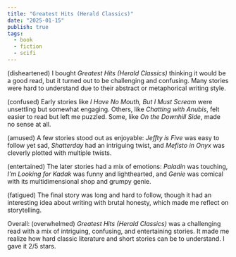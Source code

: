 ```yaml
---
title: "Greatest Hits (Herald Classics)"
date: "2025-01-15"
publish: true
tags:
  - book
  - fiction
  - scifi
---
```


(disheartened) I bought _Greatest Hits (Herald Classics)_ thinking it would be a good read, but it turned out to be challenging and confusing. Many stories were hard to understand due to their abstract or metaphorical writing style.

(confused) Early stories like _I Have No Mouth, But I Must Scream_ were unsettling but somewhat engaging. Others, like _Chatting with Anubis_, felt easier to read but left me puzzled. Some, like _On the Downhill Side_, made no sense at all.

(amused) A few stories stood out as enjoyable: _Jeffty is Five_ was easy to follow yet sad, _Shatterday_ had an intriguing twist, and _Mefisto in Onyx_ was cleverly plotted with multiple twists.

(entertained) The later stories had a mix of emotions: _Paladin_ was touching, _I’m Looking for Kadak_ was funny and lighthearted, and _Genie_ was comical with its multidimensional shop and grumpy genie.

(fatigued) The final story was long and hard to follow, though it had an interesting idea about writing with brutal honesty, which made me reflect on storytelling.

Overall: (overwhelmed) _Greatest Hits (Herald Classics)_ was a challenging read with a mix of intriguing, confusing, and entertaining stories. It made me realize how hard classic literature and short stories can be to understand. I gave it 2/5 stars.
